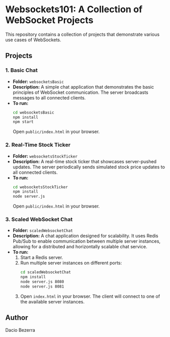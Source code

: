 # Websockets101: A Collection of WebSocket Projects

This repository contains a collection of projects that demonstrate various use cases of WebSockets.

## Projects

### 1. Basic Chat

*   **Folder:** `websocketsBasic`
*   **Description:** A simple chat application that demonstrates the basic principles of WebSocket communication. The server broadcasts messages to all connected clients.
*   **To run:**
    ```bash
    cd websocketsBasic
    npm install
    npm start
    ```
    Open `public/index.html` in your browser.

### 2. Real-Time Stock Ticker

*   **Folder:** `websocketsStockTicker`
*   **Description:** A real-time stock ticker that showcases server-pushed updates. The server periodically sends simulated stock price updates to all connected clients.
*   **To run:**
    ```bash
    cd websocketsStockTicker
    npm install
    node server.js
    ```
    Open `public/index.html` in your browser.

### 3. Scaled WebSocket Chat

*   **Folder:** `scaledWebsocketChat`
*   **Description:** A chat application designed for scalability. It uses Redis Pub/Sub to enable communication between multiple server instances, allowing for a distributed and horizontally scalable chat service.
*   **To run:**
    1.  Start a Redis server.
    2.  Run multiple server instances on different ports:
        ```bash
        cd scaledWebsocketChat
        npm install
        node server.js 8080
        node server.js 8081
        ```
    3.  Open `index.html` in your browser. The client will connect to one of the available server instances.

## Author

Dacio Bezerra